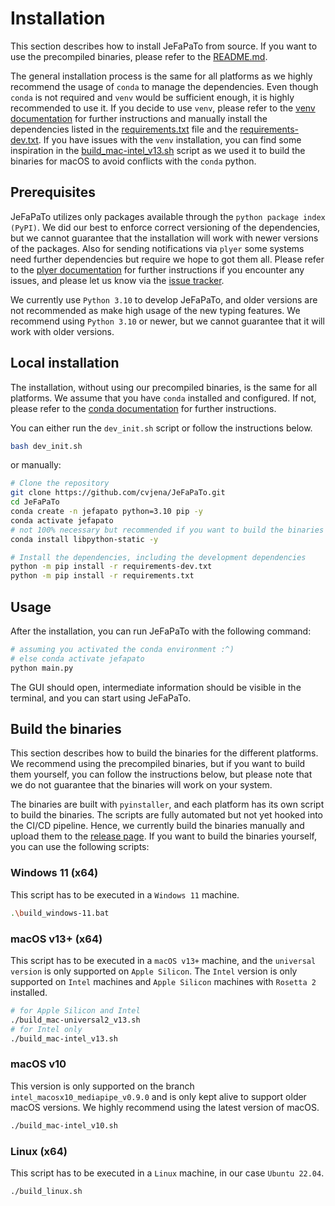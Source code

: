 # Installation

This section describes how to install JeFaPaTo from source. If you want to use the precompiled binaries, please refer to the [README.md](../README.md).

The general installation process is the same for all platforms as we highly recommend the usage of `conda` to manage the dependencies. Even though `conda` is not required and `venv` would be sufficient enough, it is highly recommended to use it.
If you decide to use `venv`, please refer to the [venv documentation](https://docs.python.org/3/library/venv.html) for further instructions and manually install the dependencies listed in the [requirements.txt](requirements.txt) file and the [requirements-dev.txt](requirements-dev.txt).
If you have issues with the `venv` installation, you can find some inspiration in the [build_mac-intel_v13.sh](build_mac-intel_v13.sh) script as we used it to build the binaries for macOS to avoid conflicts with the `conda` python.

## Prerequisites

JeFaPaTo utilizes only packages available through the `python package index (PyPI)`. We did our best to enforce correct versioning of the dependencies, but we cannot guarantee that the installation will work with newer versions of the packages. Also for sending notifications via `plyer` some systems need further dependencies but require we hope to got them all. Please refer to the [plyer documentation](https://plyer.readthedocs.io/en/latest/) for further instructions if you encounter any issues, and please let us know via the [issue tracker](https://github.com/cvjena/JeFaPaTo/issues/new).

We currently use `Python 3.10` to develop JeFaPaTo, and older versions are not recommended as make high usage of the new typing features. We recommend using `Python 3.10` or newer, but we cannot guarantee that it will work with older versions.

## Local installation

The installation, without using our precompiled binaries, is the same for all platforms.
We assume that you have `conda` installed and configured. If not, please refer to the [conda documentation](https://docs.conda.io/projects/conda/en/latest/user-guide/install/) for further instructions.

You can either run the `dev_init.sh` script or follow the instructions below.

```bash
bash dev_init.sh
```

or manually:

```bash
# Clone the repository
git clone https://github.com/cvjena/JeFaPaTo.git
cd JeFaPaTo
conda create -n jefapato python=3.10 pip -y
conda activate jefapato
# not 100% necessary but recommended if you want to build the binaries
conda install libpython-static -y

# Install the dependencies, including the development dependencies
python -m pip install -r requirements-dev.txt
python -m pip install -r requirements.txt
```

## Usage

After the installation, you can run JeFaPaTo with the following command:

```bash
# assuming you activated the conda environment :^)
# else conda activate jefapato
python main.py
```

The GUI should open, intermediate information should be visible in the terminal, and you can start using JeFaPaTo.

## Build the binaries

This section describes how to build the binaries for the different platforms. We recommend using the precompiled binaries, but if you want to build them yourself, you can follow the instructions below, but please note that we do not guarantee that the binaries will work on your system.

The binaries are built with `pyinstaller`, and each platform has its own script to build the binaries. The scripts are fully automated but not yet hooked into the CI/CD pipeline. Hence, we currently build the binaries manually and upload them to the [release page]().
If you want to build the binaries yourself, you can use the following scripts:

### Windows 11 (x64)

This script has to be executed in a `Windows 11` machine.

```bash
.\build_windows-11.bat
```

### macOS v13+ (x64)

This script has to be executed in a `macOS v13+` machine, and the `universal version` is only supported on `Apple Silicon`.
The `Intel` version is only supported on `Intel` machines and `Apple Silicon` machines with `Rosetta 2` installed.

```bash
# for Apple Silicon and Intel
./build_mac-universal2_v13.sh
# for Intel only
./build_mac-intel_v13.sh
```

### macOS v10

This version is only supported on the branch `intel_macosx10_mediapipe_v0.9.0` and is only kept alive to support older macOS versions. We highly recommend using the latest version of macOS.

```bash
./build_mac-intel_v10.sh
```

### Linux (x64)

This script has to be executed in a `Linux` machine, in our case `Ubuntu 22.04`.

```bash
./build_linux.sh
```
